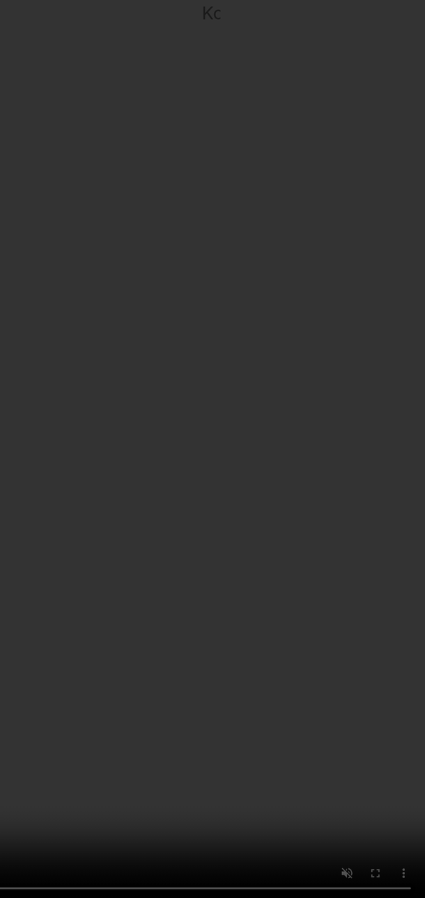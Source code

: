 
<html lang="pl">
<head>
  <meta charset="UTF-8">
  <meta name="viewport" content="width=device-width, initial-scale=1.0">
  <title>Dla Ciebie ❤️</title>
  <style>
    * {
      margin: 0;
      padding: 0;
      box-sizing: border-box;
    }

    body, html {
      height: 100%;
      font-family: 'Courier New', monospace;
      color: white;
      overflow: hidden;
    }

    video#bg-video {
      position: fixed;
      right: 0;
      bottom: 0;
      min-width: 100%;
      min-height: 100%;
      object-fit: cover;
      z-index: -1;
    }

    .centered-text {
      position: absolute;
      top: 50%;
      left: 50%;
      transform: translate(-50%, -50%);
      font-size: 2.5rem;
      text-align: center;
      animation: fadeIn 2s ease-in-out;
    }

    @keyframes fadeIn {
      0% { opacity: 0; }
      100% { opacity: 1; }
    }

    .typing {
      border-right: .15em solid white;
      white-space: nowrap;
      overflow: hidden;
      animation: typing 4s steps(40, end), blink-caret .75s step-end infinite;
    }

    @keyframes typing {
      from { width: 0 }
      to { width: 100% }
    }

    @keyframes blink-caret {
      from, to { border-color: transparent }
      50% { border-color: white; }
    }
  </style>
</head>
<body>

  <video autoplay muted loop id="bg-video">
    <source src="9905539-hd_1920_1080_30fps.mp4" type="video/mp4">
    Twój przeglądarka nie obsługuje wideo 😢
  </video>

  <div class="centered-text typing">
    Kocham Cię bardzo mocno ❤️
  </div>

</body>
</html>


